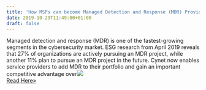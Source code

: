 ```yaml
---
title: 'How MSPs can become Managed Detection and Response (MDR) Providers'
date: 2019-10-29T11:49:00+01:00
draft: false
---
```


Managed detection and response (MDR) is one of the fastest-growing segments in the cybersecurity market. ESG research from April 2019 reveals that 27% of organizations are actively pursuing an MDR project, while another 11% plan to pursue an MDR project in the future. Cynet now enables service providers to add MDR to their portfolio and gain an important competitive advantage over![](http://feeds.feedburner.com/~r/TheHackersNews/~4/16q-_72G7qw)  
[Read Here»](https://thehackernews.com/2019/10/managed-detection-response.html)